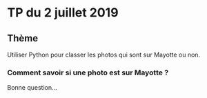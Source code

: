 # TP du 2 juillet 2019

## Thème

Utiliser Python pour classer les photos qui sont sur Mayotte ou non.

### Comment savoir si une photo est sur Mayotte ?

Bonne question...
